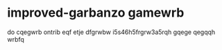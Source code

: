 # improved-garbanzo gamewrb
do cqegwrb
ontrib
eqf
etje
dfgrwbw
i5s46h5frgrw3a5rqh
gqege
qegqqh
wrbfq
